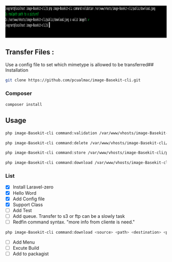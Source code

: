 <p align="center">
    <img src="https://github.com/pcualmac/image-Basekit-cli/blob/master/Screenshot.png" alt="AMP validation Example" height="100">
</p>

<p align="center">

</p>

## Transfer Files :

Use a config file to set which mimetype is allowed to be transferred## Installation

```bash
git clone https://github.com/pcualmac/image-Basekit-cli.git
```
### Composer

```bash
composer install
```

## Usage

```bash
php image-Basekit-cli command:validation /var/www/vhosts/image-Basekit-cli/public/download.jpeg
```

```bash
php image-Basekit-cli command:delete /var/www/vhosts/image-Basekit-cli/public/download.jpeg
```

```bash
php image-Basekit-cli command:store /var/www/vhosts/image-Basekit-cli/public/download.jpeg
```

```bash
php image-Basekit-cli command:download /var/www/vhosts/image-Basekit-cli/public/download.jpeg
```

### List

- [x] Install Laravel-zero
- [x] Hello Word
- [x] Add Config file
- [x] Support Class
- [ ] Add Test
- [ ] Add queue. Transfer to s3 or ftp can be a slowly task
- [ ] Redfin command syntax. "more info from cliente is need."
```bash
php image-Basekit-cli command:download <source> <path> <destination> <path>
```
- [ ] Add Menu
- [ ] Excute Build 
- [ ] Add to packagist
